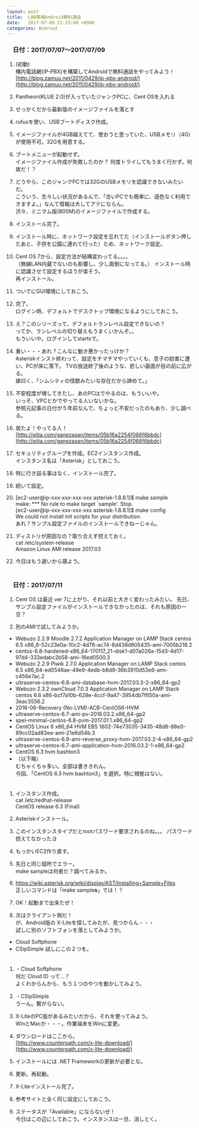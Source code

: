 ```yaml
---
layout: post
title:  LAN環境Android無料通話
date:   2017-07-09 21:23:00 +0900
categories: Android
---
```


### 　日付：2017/07/07〜2017/07/09

1. (初動)    
構内電話網(IP-PBX)を構築してAndroidで無料通話をやってみよう！  
[http://blog.zamuu.net/2011/0429/ip-pbx-android/](http://blog.zamuu.net/2011/0429/ip-pbx-android/)

1. Pantheon(KLUE 2.0)が入っていたジャンクPCに、Cent OSを入れる

1. せっかくだから最新版のイメージファイルを落とす

1. rufusを使い、USBブートディスク作成。

1. イメージファイルが4GB越えてて、使おうと思っていた、USBメモリ（4G）が使用不可。32Gを用意する。

1. ブートメニューが起動せず。  
イメージファイル作成が失敗したのか？
何度トライしてもうまく行かず。何故だ！？

1. どうやら、このジャンクPCでは32GのUSBメモリを認識できないみたいだ。  
こういう、生々しい状況があるんで、「古いPCでも簡単に、遜色なく利用できますよ。」なんて情報は大してアテにならん。  
渋々、ミニマム版(800M)のイメージファイルで作成する。

1. インストール完了。

1. インストール時に、ネットワーク設定を忘れてた（インストールボタン押したあと、子供を公園に連れて行った）ため、ネットワーク設定。

1. Cent OS 7から、設定方法が結構変わってる。。。。  
（無線LAN内蔵でないのも影響し、少し面倒になってる。）
インストール時に認識させて設定するほうが楽そう。  
再インストール。

1. ついでにGUI環境にしておこう。

1. 完了。  
ログイン時、デフォルトでデスクトップ環境になるようにしておこう。

1. え？このシリーズって、デフォルトランレベル設定できないの？  
ってか、ランレベルの切り替えもうまくいかんぞ。。  
もういいや。ログインしてstartxで。

1. 重い・・・あれ？こんなに動き悪かったっけか？  
Asteriskインスト終わって、設定をチマチマやっていくも、息子の妨害に遭い、PCが床に落下。
TVの放送終了後のような、悲しい画面が目の前に広がる。  
嫁曰く、「シムシティの怪獣みたいな存在だから諦めて。」

1. 不安程度が増してきたし、あのPCはでやるのは、もういいや。  
いっそ、VPCとかでやってる人いないかな。  
参照元記事の日付が５年前なんで、ちょっと不安だったのもあり、少し調べる。

1. 居たよ！やってる人！  
[http://qiita.com/ganezasan/items/05b16a2254f066f6bbdc](http://qiita.com/ganezasan/items/05b16a2254f066f6bbdc)

1. セキュリティグループを作成。EC2インスタンス作成。  
インスタンス名は「Asterisk」としておこう。

1. 特に行き詰る事はなく、インストール完了。

1. 続いて設定。

1. [ec2-user@ip-xxx-xxx-xxx-xxx asterisk-1.8.8.1]$ make sample  
make: *** No rule to make target `sample'.  Stop.  
[ec2-user@ip-xxx-xxx-xxx-xxx asterisk-1.8.8.1]$ make config  
We could not install init scripts for your distribution.  
あれ？サンプル設定ファイルのインストールできねーじゃん。  

1. ディストリが原因なの？取り合えず控えておく。  
cat /etc/system-release  
Amazon Linux AMI release 2017.03

1. 今日はもう遅いから寝よう。
　  
　  

### 　日付：2017/07/11

1. Cent OS は最近 ver 7に上がり、それ以前と大きく変わったみたい。
先日、サンプル設定ファイルがインストールできなかったのは、それも原因の一旦？

1. 別のAMIで試してみようか。  
* Webuzo 2.2.9 Moodle 2.7.2 Application Manager on LAMP Stack centos 6.5 x86_6-52c23e0a-10c2-4d78-ac74-8d438d805435-ami-7005b218.2
* centos-6.8-hardened-x86_64-170117_21-disk1-d07a026a-15d3-4d17-97d4-333edabc2b58-ami-16ed0500.3
* Webuzo 2.2.9 Piwik 2.7.0 Application Manager on LAMP Stack centos 6.5 x86_64-ed0548ae-49e9-4edb-b8d9-36b3910d53e6-ami-c456e7ac.2
* ultraserve-centos-6.8-ami-database-hvm-2017.03.3-2-x86_64-gp2
* Webuzo 2.3.2 ownCloud 7.0.3 Application Manager on LAMP Stack centos 6.6 x86-bcf7a10b-628e-4ccf-9a47-3954db7f650a-ami-3eac3556.2
* 2016-06-Recovery (No-LVM)-ACB-CentOS6-HVM
* ultraserve-centos-6.7-ami-pv-2016.03.2.x86_64-gp2
* spel-minimal-centos-6.8-pvm-2017.01.1.x86_64-gp2
* CentOS Linux 6 x86_64 HVM EBS 1602-74e73035-3435-48d6-88e0-89cc02ad83ee-ami-21e6d54b.3
* ultraserve-centos-6.9-ami-reverse_proxy-hvm-2017.03.2-4-x86_64-gp2 
* ultraserve-centos-6.7-ami-application-hvm-2016.03.2-1-x86_64-gp2 
* CentOS 6.3 hvm bashton3  
* （以下略）  
むちゃくちゃ多い。全部は書ききれん。  
今回、「CentOS 6.3 hvm bashton3」を選択。特に根拠はない。  
　  
1. インスタンス作成。  
cat /etc/redhat-release  
CentOS release 6.3 (Final)

1. Asteriskインストール。

1. このインスタンスタイプだとrootパスワード要求されるのね。。。
パスワード控えてなかったヨ

1. もっかいEC2作り直す。

1. 先日と同じ個所でエラー。  
make sampleは何者だ？調べてみるか。

1. https://wiki.asterisk.org/wiki/display/AST/Installing+Sample+Files  
正しいコマンドは「make sample**s**」では！？

1. OK！起動まで出来たぜ！

1. 次はクライアント側だ！  
が、Android版の X-Liteを探してみたが、見つからん・・・  
試しに別のソフトフォンを落としてみようか。
 * Cloud Softphone
 * CSipSimple
試しにこの２つを。  
　  
1. ・Cloud Softphone  
何だ Cloud ID って…？  
よくわからんから、もう１つのやつを動かしてみよう。

1. ・CSipSimple  
うーん。繋がらない。

1. X-LiteのPC版があるみたいだから、それを使ってみよう。  
WinとMacか・・・。作業端末をWinに変更。

1. ダウンロードはここから。  
[http://www.counterpath.com/x-lite-download/](http://www.counterpath.com/x-lite-download/)

1. インストールには .NET Frameworkの更新が必要とな。  

1. 更新。再起動。

1. X-Liteインストール完了。

1. 参考サイトと全く同じ設定にしておこう。

1. ステータスが「Available」にならないぜ！  
今日はこの辺にしておこう。インスタンスは一旦、消しとく。
